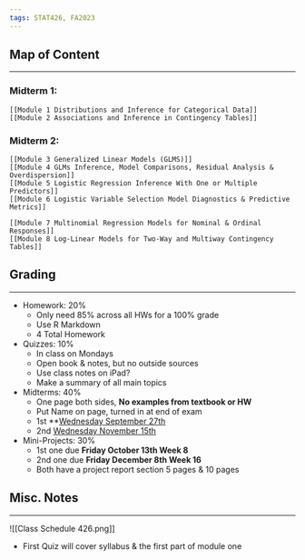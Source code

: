 ```yaml
---
tags: STAT426, FA2023
---
```

## Map of Content
---
### Midterm 1:
	[[Module 1 Distributions and Inference for Categorical Data]]
	[[Module 2 Associations and Inference in Contingency Tables]]
### Midterm 2:
	[[Module 3 Generalized Linear Models (GLMS)]] 
	[[Module 4 GLMs Inference, Model Comparisons, Residual Analysis & Overdispersion]]
	[[Module 5 Logistic Regression Inference With One or Multiple Predictors]]
	[[Module 6 Logistic Variable Selection Model Diagnostics & Predictive Metrics]]

	[[Module 7 Multinomial Regression Models for Nominal & Ordinal Responses]]
	[[Module 8 Log-Linear Models for Two-Way and Multiway Contingency Tables]]
## Grading
---
- Homework: 20%
	- Only need 85% across all HWs for a 100% grade
	- Use R Markdown 
	- 4 Total Homework 
- Quizzes: 10% 
	- In class on Mondays
	- Open book & notes, but no outside sources
	- Use class notes on iPad?
	- Make a summary of all main topics
- Midterms: 40%
	- One page both sides, **No examples from textbook or HW**
	- Put Name on page, turned in at end of exam
	- 1st **<u>Wednesday September 27th</u>
	- 2nd <u>Wednesday November 15th</u>
- Mini-Projects: 30%
	- 1st one due **Friday October 13th Week 8**
	- 2nd one due **Friday December 8th Week 16** 
	- Both have a project report section 5 pages & 10 pages
## Misc. Notes 
--- 
![[Class Schedule 426.png]]


- First Quiz will cover syllabus & the first part of module one  